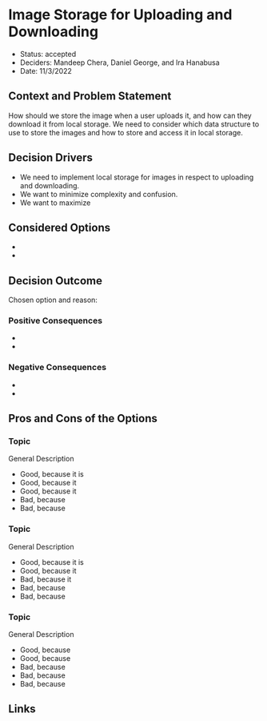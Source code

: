 # Image Storage for Uploading and Downloading
- Status: accepted
- Deciders: Mandeep Chera, Daniel George, and Ira Hanabusa
- Date: 11/3/2022

## Context and Problem Statement
How should we store the image when a user uploads it, and how can they download it from local storage. We need to consider which data structure to use to store the images and how to store and access it in local storage.

## Decision Drivers
- We need to implement local storage for images in respect to uploading and downloading.
- We want to minimize complexity and confusion.
- We want to maximize

## Considered Options
- 
-

## Decision Outcome
Chosen option and reason: 

### Positive Consequences <!-- optional -->
-
- 

### Negative Consequences <!-- optional -->
- 
-

## Pros and Cons of the Options <!-- optional -->

### Topic
General Description <!-- optional -->
- Good, because it is 
- Good, because it 
- Good, because it 
- Bad, because 
- Bad, because

### Topic
General Description <!-- optional -->
- Good, because it is
- Good, because it
- Bad, because it
- Bad, because 
- Bad, because

### Topic
General Description
- Good, because 
- Good, because 
- Bad, because 
- Bad, because
- Bad, because

## Links 
